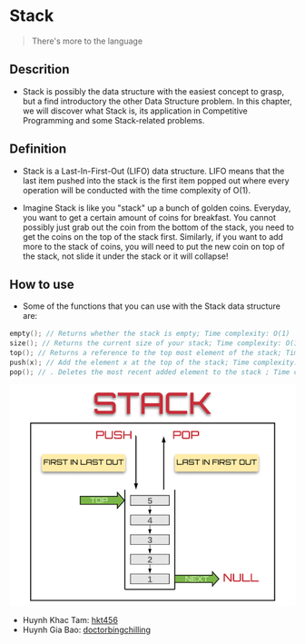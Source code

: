 # Stack
> There's more to the language
## Descrition
- Stack is possibly the data structure with the easiest concept to grasp, but a find introductory the other Data Structure problem. In this chapter, we will discover what Stack is, its application in Competitive Programming and some Stack-related problems.
## Definition
- Stack is a Last-In-First-Out (LIFO) data structure. LIFO means that the last item pushed into the stack is the first item popped out where every operation will be conducted with the time complexity of O(1).

- Imagine Stack is like you "stack" up a bunch of golden coins. Everyday, you want to get a certain amount of coins for breakfast. You cannot possibly just grab out the coin from the bottom of the stack, you need to get the coins on the top of the stack first. Similarly, if you want to add more to the stack of coins, you will need to put the new coin on top of the stack, not slide it under the stack or it will collapse!

## How to use
- Some of the functions that you can use with the Stack data structure are:
```c++
empty(); // Returns whether the stack is empty; Time complexity: O(1)
size(); // Returns the current size of your stack; Time complexity: O(1)
top(); // Returns a reference to the top most element of the stack; Time complexity: O(1)
push(x); // Add the element x at the top of the stack; Time complexity: O(1)
pop(); // . Deletes the most recent added element to the stack ; Time complexity: O(1)
```
![stackimg](../../../assets/stackimg.png)
- Huynh Khac Tam: [hkt456](https://github.com/hkt456)
- Huynh Gia Bao: [doctorbingchilling](https://github.com/doctorbingchilling)
